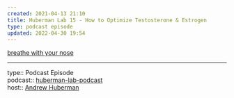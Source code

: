 ```yaml
---
created: 2021-04-13 21:10
title: Huberman Lab 15 - How to Optimize Testosterone & Estrogen
type: podcast episode
updated: 2022-04-30 19:54
---
```

   
[breathe with your nose](../../www/breathe%20with%20your%20nose.md)   
   
   
---   
type:: Podcast Episode   
podcast:: [huberman-lab-podcast](../../www/neuroscience/huberman-lab-podcast.md)   
host:: [Andrew Huberman](../../www/Andrew%20Huberman.md)